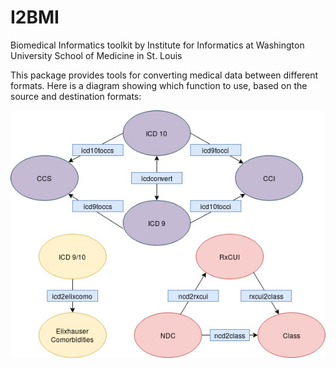 # I2BMI
Biomedical Informatics toolkit by Institute for Informatics at Washington University School of Medicine in St. Louis

This package provides tools for converting medical data between different formats. Here is a diagram showing which function to use, based on the source and destination formats:

![](Format_Diagram.jpg)
